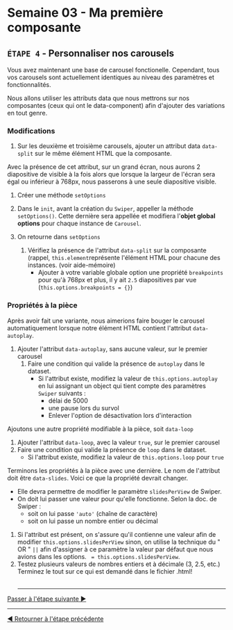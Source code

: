 # Semaine 03 - Ma première composante

## `ÉTAPE 4` - Personnaliser nos carousels

Vous avez maintenant une base de carousel fonctionelle. Cependant, tous vos carousels sont actuellement identiques au niveau des paramètres et fonctionnalités.

Nous allons utiliser les attributs data que nous mettrons sur nos composantes (ceux qui ont le data-component) afin d'ajouter des variations en tout genre.

### Modifications

1. Sur les deuxième et troisième carousels, ajouter un attribut data `data-split` sur le même élément HTML que la composante.

Avec la présence de cet attribut, sur un grand écran, nous aurons 2 diapositive de visible à la fois alors que lorsque la largeur de l'écran sera égal ou inférieur à 768px, nous passerons à une seule diapositive visible.

1. Créer une méthode `setOptions`
1. Dans le `init`, avant la création du `Swiper`, appeller la méthode `setOptions()`. Cette dernière sera appellée et modifiera l'**objet global options** pour chaque instance de `Carousel`.
1. On retourne dans `setOptions`

   1. Vérifiez la présence de l'attribut `data-split` sur la composante (rappel, `this.element`représente l'élément HTML pour chacune des instances. (voir aide-mémoire)
      - Ajouter à votre variable globale option une propriété `breakpoints` pour qu'à 768px et plus, il y ait `2.5` diapositives par vue (`this.options.breakpoints = {}`)

### Propriétés à la pièce

Après avoir fait une variante, nous aimerions faire bouger le carousel automatiquement lorsque notre élément HTML contient l'attribut `data-autoplay`.

1. Ajouter l'attribut `data-autoplay`, sans aucune valeur, sur le premier carousel
   1. Faire une condition qui valide la présence de `autoplay` dans le dataset.
      - Si l'attribut existe, modifiez la valeur de `this.options.autoplay` en lui assignant un object qui tient compte des paramètres `Swiper` suivants :
        - délai de 5000
        - une pause lors du survol
        - Enlever l'option de désactivation lors d'interaction

Ajoutons une autre propriété modifiable à la pièce, soit `data-loop`

1. Ajouter l'attribut `data-loop`, avec la valeur `true`, sur le premier carousel
1. Faire une condition qui valide la présence de `loop` dans le dataset.
   - Si l'attribut existe, modifiez la valeur de `this.options.loop` pour `true`

Terminons les propriétés à la pièce avec une dernière. Le nom de l'attribut doit être `data-slides`. Voici ce que la propriété devrait changer.

- Elle devra permettre de modifier le paramètre `slidesPerView` de Swiper.
- On doit lui passer une valeur pour qu'elle fonctionne. Selon la doc. de Swiper :
   - soit on lui passe `'auto'` (chaîne de caractère)
   - soit on lui passe un nombre entier ou décimal
1. Si l'attribut est présent, on s'assure qu'il contienne une valeur afin de modifier `this.options.slidesPerView` sinon, on utilise la technique du " OR " `||` afin d'assigner à ce paramètre la valeur par défaut que nous avions dans les options. ` = this.options.slidesPerView`.
2. Testez plusieurs valeurs de nombres entiers et à décimale (3, 2.5, etc.) Terminez le tout sur ce qui est demandé dans le fichier .html!
     <br><br><hr>

[Passer à l'étape suivante ▶](e.md)

<hr>

[◀ Retourner à l'étape précédente](c.md)

